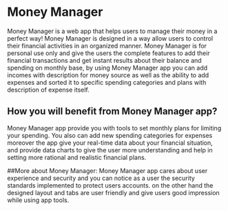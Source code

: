 # Money Manager
Money Manager is a web app that helps users to manage their money in a perfect way! Money Manager is designed in a way allow users to control their financial activities in an organized manner.
Money Manager is for personal use only and give the users the complete features to add their financial transactions and get instant results about their balance and spending on monthly base,
by using Money Manager app you can add incomes with description for money source as well as the ability to add expenses and sorted it to specific spending categories and plans with description of expense itself.

## How you will benefit from Money Manager app?
Money Manager app provide you with tools to set monthly plans for limiting your spending. You also can add new spending categories for expenses moreover the app give your real-time data about your financial situation,
and provide data charts to give the user more understanding and help in setting more rational and realistic financial plans.

##More about Money Manager:
Money Manager app cares about user experience and security and you can notice as a user the security standards implemented to protect users accounts. on the other hand the designed layout and tabs 
are user friendly and give users good impression while using app tools.
